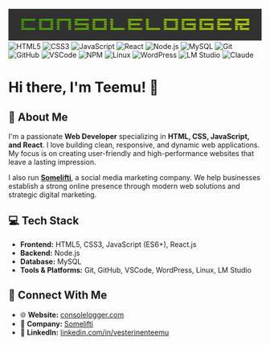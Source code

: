 ![Alt text](./github.png)
![HTML5](https://img.shields.io/badge/HTML5-E34F26?style=for-the-badge&logo=html5&logoColor=white)
![CSS3](https://img.shields.io/badge/CSS3-1572B6?style=for-the-badge&logo=css3&logoColor=white)
![JavaScript](https://img.shields.io/badge/JavaScript-F7DF1E?style=for-the-badge&logo=javascript&logoColor=black)
![React](https://img.shields.io/badge/React-20232A?style=for-the-badge&logo=react&logoColor=61DAFB)
![Node.js](https://img.shields.io/badge/Node.js-339933?style=for-the-badge&logo=nodedotjs&logoColor=white)
![MySQL](https://img.shields.io/badge/MySQL-4479A1?style=for-the-badge&logo=mysql&logoColor=white)
![Git](https://img.shields.io/badge/Git-F05032?style=for-the-badge&logo=git&logoColor=white)
![GitHub](https://img.shields.io/badge/GitHub-181717?style=for-the-badge&logo=github&logoColor=white)
![VSCode](https://img.shields.io/badge/VSCode-007ACC?style=for-the-badge&logo=visual-studio-code&logoColor=white)
![NPM](https://img.shields.io/badge/NPM-CB3837?style=for-the-badge&logo=npm&logoColor=white)
![Linux](https://img.shields.io/badge/Linux-FCC624?style=for-the-badge&logo=linux&logoColor=black)
![WordPress](https://img.shields.io/badge/WordPress-21759B?style=for-the-badge&logo=wordpress&logoColor=white)
![LM Studio](https://img.shields.io/badge/LM%20Studio-FF6D00?style=for-the-badge&logo=lmstudio&logoColor=white)
![Claude](https://img.shields.io/badge/Claude-FFB000?style=for-the-badge&logo=anthropic&logoColor=white)

# Hi there, I'm Teemu! 👋

## 🚀 About Me
I'm a passionate **Web Developer** specializing in **HTML, CSS, JavaScript, and React**. I love building clean, responsive, and dynamic web applications. My focus is on creating user-friendly and high-performance websites that leave a lasting impression.

I also run **[Somelifti](https://somelifti.com)**, a social media marketing company. We help businesses establish a strong online presence through modern web solutions and strategic digital marketing.

## 💻 Tech Stack
- **Frontend:** HTML5, CSS3, JavaScript (ES6+), React.js
- **Backend:** Node.js
- **Database:** MySQL
- **Tools & Platforms:** Git, GitHub, VSCode, WordPress, Linux, LM Studio

## 📢 Connect With Me
- 🌐 **Website:** [consolelogger.com](https://consolelogger.com)
- 🔗 **Company:** [Somelifti](https://somelifti.com)
- 💼 **LinkedIn:** [linkedin.com/in/vesterinenteemu](https://linkedin.com/in/vesterinenteemu)
